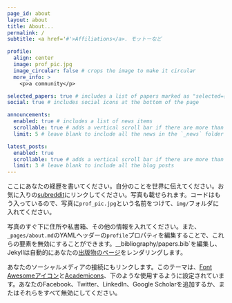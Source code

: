 ```yaml
---
page_id: about
layout: about
title: About...
permalink: /
subtitle: <a href='#'>Affiliations</a>. モットーなど

profile:
  align: center
  image: prof_pic.jpg
  image_circular: false # crops the image to make it circular
  more_info: >
    <p>a comnunity</p>

selected_papers: true # includes a list of papers marked as "selected={true}"
social: true # includes social icons at the bottom of the page

announcements:
  enabled: true # includes a list of news items
  scrollable: true # adds a vertical scroll bar if there are more than 3 news items
  limit: 5 # leave blank to include all the news in the `_news` folder

latest_posts:
  enabled: true
  scrollable: true # adds a vertical scroll bar if there are more than 3 new posts items
  limit: 3 # leave blank to include all the blog posts
---
```


ここにあなたの経歴を書いてください。自分のことを世界に伝えてください。お気に入りの[subreddit](http://reddit.com)にリンクしてください。写真も載せられます。コードはもう入っているので、写真に`prof_pic.jpg`という名前をつけて、`img/`フォルダに入れてください。

写真のすぐ下に住所や私書箱、その他の情報を入れてください。また、`_pages/about.md`のYAMLヘッダーの`profile`プロパティを編集することで、これらの要素を無効にすることができます。__bibliography/papers.bib`を編集し、Jekyllは自動的にあなたの[出版物のページ](/multi-language-al-folio/publications/)をレンダリングします。

あなたのソーシャルメディアの接続にもリンクします。このテーマは、[Font Awesomeアイコン](https://fontawesome.com/)と[Academicons](https://jpswalsh.github.io/academicons/)、下のような使用するように設定されています。あなたのFacebook、Twitter、LinkedIn、Google Scholarを追加するか、またはそれらをすべて無効にしてください。
